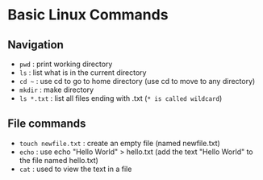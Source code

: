 # Basic Linux Commands

## Navigation
- `pwd` : print working directory
- `ls` : list what is in the current directory
- `cd ~` : use cd to go to home directory (use cd to move to any directory)
- `mkdir` : make directory
- `ls *.txt` : list all files ending with .txt (`* is called wildcard`)
  
## File commands
- `touch newfile.txt` : create an empty file (named newfile.txt)
- `echo` : use echo "Hello World" > hello.txt (add the text "Hello World" to the file named hello.txt)
- `cat` : used to view the text in a file
